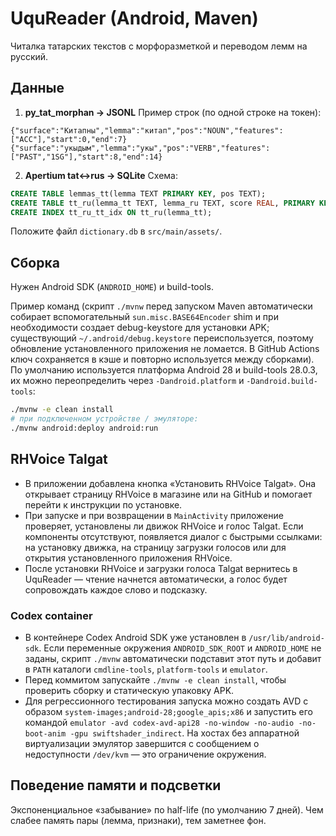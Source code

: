 # UquReader (Android, Maven)

Читалка татарских текстов с морфоразметкой и переводом лемм на русский.

## Данные

1) **py_tat_morphan → JSONL**
Пример строк (по одной строке на токен):
```
{"surface":"Китапны","lemma":"китап","pos":"NOUN","features":["ACC"],"start":0,"end":7}
{"surface":"укыдым","lemma":"укы","pos":"VERB","features":["PAST","1SG"],"start":8,"end":14}
```

2) **Apertium tat↔rus → SQLite**
Схема:
```sql
CREATE TABLE lemmas_tt(lemma TEXT PRIMARY KEY, pos TEXT);
CREATE TABLE tt_ru(lemma_tt TEXT, lemma_ru TEXT, score REAL, PRIMARY KEY(lemma_tt, lemma_ru));
CREATE INDEX tt_ru_tt_idx ON tt_ru(lemma_tt);
```
Положите файл `dictionary.db` в `src/main/assets/`.

## Сборка
Нужен Android SDK (`ANDROID_HOME`) и build-tools.

Пример команд (скрипт `./mvnw` перед запуском Maven автоматически собирает вспомогательный `sun.misc.BASE64Encoder` shim и при необходимости создает debug-keystore для установки APK; существующий `~/.android/debug.keystore` переиспользуется, поэтому обновление установленного приложения не ломается. В GitHub Actions ключ сохраняется в кэше и повторно используется между сборками). По умолчанию используется платформа Android 28 и build-tools 28.0.3, их можно переопределить через `-Dandroid.platform` и `-Dandroid.build-tools`:
```bash
./mvnw -e clean install
# при подключенном устройстве / эмуляторе:
./mvnw android:deploy android:run
```

## RHVoice Talgat

* В приложении добавлена кнопка «Установить RHVoice Talgat». Она открывает страницу RHVoice в магазине или на GitHub и помогает перейти к инструкции по установке.
* При запуске и при возвращении в `MainActivity` приложение проверяет, установлены ли движок RHVoice и голос Talgat. Если компоненты отсутствуют, появляется диалог с быстрыми ссылками: на установку движка, на страницу загрузки голосов или для открытия установленного приложения RHVoice.
* После установки RHVoice и загрузки голоса Talgat вернитесь в UquReader — чтение начнется автоматически, а голос будет сопровождать каждое слово и подсказку.

### Codex container

* В контейнере Codex Android SDK уже установлен в `/usr/lib/android-sdk`. Если переменные окружения `ANDROID_SDK_ROOT` и `ANDROID_HOME` не заданы, скрипт `./mvnw` автоматически подставит этот путь и добавит в `PATH` каталоги `cmdline-tools`, `platform-tools` и `emulator`.
* Перед коммитом запускайте `./mvnw -e clean install`, чтобы проверить сборку и статическую упаковку APK.
* Для регрессионного тестирования запуска можно создать AVD с образом `system-images;android-28;google_apis;x86` и запустить его командой `emulator -avd codex-avd-api28 -no-window -no-audio -no-boot-anim -gpu swiftshader_indirect`. На хостах без аппаратной виртуализации эмулятор завершится с сообщением о недоступности `/dev/kvm` — это ограничение окружения.

## Поведение памяти и подсветки
Экспоненциальное «забывание» по half-life (по умолчанию 7 дней). Чем слабее память пары (лемма, признаки), тем заметнее фон.
